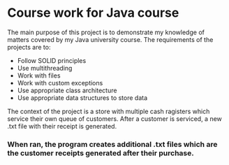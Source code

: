 # Course work for Java course
The main purpose of this project is to demonstrate my knowledge of matters covered by my Java university course.
The requirements of the projects are to:
* Follow SOLID principles
* Use multithreading 
* Work with files
* Work with custom exceptions
* Use appropriate class architecture
* Use appropriate data structures to store data

The context of the project is a store with multiple cash ragisters which service their own queue of customers. After a customer is serviced, a new .txt file with their receipt is generated.

### When ran, the program creates additional .txt files which are the customer receipts generated after their purchase.
